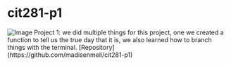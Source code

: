 # cit281-p1
<img src ="https://images.unsplash.com/photo-1686240202917-58cc39ba70ce?ixlib=rb-4.0.3&ixid=M3wxMjA3fDB8MHxwaG90by1wYWdlfHx8fGVufDB8fHx8fA%3D%3D&auto=format&fit=crop&w=836&q=80" alt = "Image" >
Project 1: we did multiple things for this project, one we created a function to tell us the true day that it is, we also learned how to branch things with the terminal.
[Repository](https://github.com/madisenmeli/cit281-p1)
